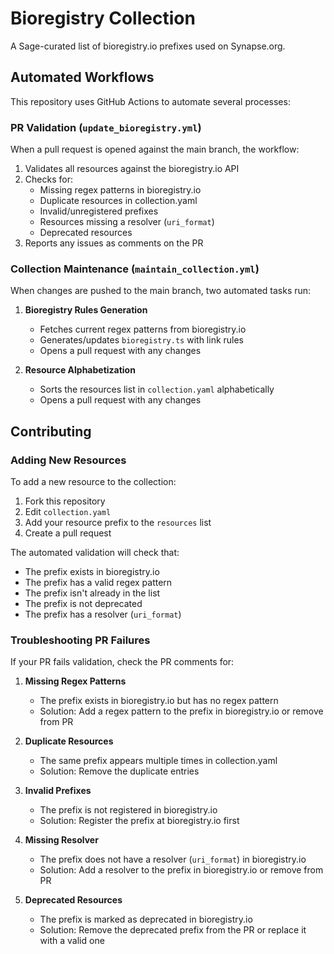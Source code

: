 # Bioregistry Collection

A Sage-curated list of bioregistry.io prefixes used on Synapse.org. 

## Automated Workflows

This repository uses GitHub Actions to automate several processes:

### PR Validation (`update_bioregistry.yml`)
When a pull request is opened against the main branch, the workflow:
1. Validates all resources against the bioregistry.io API
2. Checks for:
   - Missing regex patterns in bioregistry.io
   - Duplicate resources in collection.yaml
   - Invalid/unregistered prefixes
   - Resources missing a resolver (`uri_format`)
   - Deprecated resources
3. Reports any issues as comments on the PR

### Collection Maintenance (`maintain_collection.yml`)
When changes are pushed to the main branch, two automated tasks run:
1. **Bioregistry Rules Generation**
   - Fetches current regex patterns from bioregistry.io
   - Generates/updates `bioregistry.ts` with link rules
   - Opens a pull request with any changes

2. **Resource Alphabetization**
   - Sorts the resources list in `collection.yaml` alphabetically
   - Opens a pull request with any changes

## Contributing

### Adding New Resources

To add a new resource to the collection:

1. Fork this repository
2. Edit `collection.yaml`
3. Add your resource prefix to the `resources` list
4. Create a pull request

The automated validation will check that:
- The prefix exists in bioregistry.io
- The prefix has a valid regex pattern
- The prefix isn't already in the list
- The prefix is not deprecated
- The prefix has a resolver (`uri_format`)

### Troubleshooting PR Failures

If your PR fails validation, check the PR comments for:

1. **Missing Regex Patterns**
   - The prefix exists in bioregistry.io but has no regex pattern
   - Solution: Add a regex pattern to the prefix in bioregistry.io or remove from PR

2. **Duplicate Resources**
   - The same prefix appears multiple times in collection.yaml
   - Solution: Remove the duplicate entries

3. **Invalid Prefixes**
   - The prefix is not registered in bioregistry.io
   - Solution: Register the prefix at bioregistry.io first

4. **Missing Resolver**
   - The prefix does not have a resolver (`uri_format`) in bioregistry.io
   - Solution: Add a resolver to the prefix in bioregistry.io or remove from PR

5. **Deprecated Resources**
   - The prefix is marked as deprecated in bioregistry.io
   - Solution: Remove the deprecated prefix from the PR or replace it with a valid one
